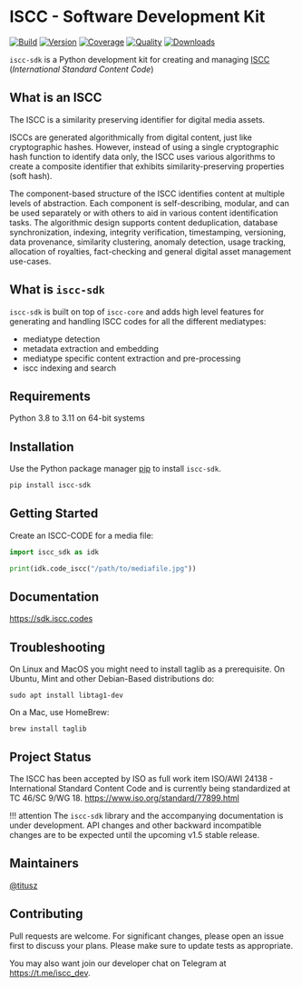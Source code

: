 # ISCC - Software Development Kit

[![Build](https://github.com/iscc/iscc-sdk/actions/workflows/ci.yml/badge.svg)](https://github.com/iscc/iscc-sdk/actions/workflows/ci.yml)
[![Version](https://img.shields.io/pypi/v/iscc-sdk.svg)](https://pypi.python.org/pypi/iscc-sdk/)
[![Coverage](https://codecov.io/gh/iscc/iscc-sdk/branch/main/graph/badge.svg?token=7BJ7HJU815)](https://codecov.io/gh/iscc/iscc-sdk)
[![Quality](https://app.codacy.com/project/badge/Grade/aa791abf9d824f6aa65a8f86b9222c90)](https://www.codacy.com/gh/iscc/iscc-sdk/dashboard)
[![Downloads](https://pepy.tech/badge/iscc-sdk)](https://pepy.tech/project/iscc-sdk)

`iscc-sdk` is a Python development kit for creating and managing [ISCC](https://core.iscc.codes)
(*International Standard Content Code*)

## What is an ISCC

The ISCC is a similarity preserving identifier for digital media assets.

ISCCs are generated algorithmically from digital content, just like cryptographic hashes. However,
instead of using a single cryptographic hash function to identify data only, the ISCC uses various
algorithms to create a composite identifier that exhibits similarity-preserving properties (soft
hash).

The component-based structure of the ISCC identifies content at multiple levels of abstraction. Each
component is self-describing, modular, and can be used separately or with others to aid in various
content identification tasks. The algorithmic design supports content deduplication, database
synchronization, indexing, integrity verification, timestamping, versioning, data provenance,
similarity clustering, anomaly detection, usage tracking, allocation of royalties, fact-checking and
general digital asset management use-cases.

## What is `iscc-sdk`

`iscc-sdk` is built on top of `iscc-core` and adds high level features for generating and handling
ISCC codes for all the different mediatypes:

- mediatype detection
- metadata extraction and embedding
- mediatype specific content extraction and pre-processing
- iscc indexing and search

## Requirements

Python 3.8 to 3.11 on 64-bit systems

## Installation

Use the Python package manager [pip](https://pip.pypa.io/en/stable/) to install `iscc-sdk`.

```bash
pip install iscc-sdk
```

## Getting Started

Create an ISCC-CODE for a media file:

```python
import iscc_sdk as idk

print(idk.code_iscc("/path/to/mediafile.jpg"))
```

## Documentation

<https://sdk.iscc.codes>

## Troubleshooting

On Linux and MacOS you might need to install taglib as a prerequisite. On Ubuntu, Mint and other
Debian-Based distributions do:

```shell
sudo apt install libtag1-dev
```

On a Mac, use HomeBrew:

```shell
brew install taglib
```

## Project Status

The ISCC has been accepted by ISO as full work item ISO/AWI 24138 - International Standard Content
Code and is currently being standardized at TC 46/SC 9/WG 18.
https://www.iso.org/standard/77899.html

!!! attention
    The `iscc-sdk` library and the accompanying documentation is under development. API changes and
    other backward incompatible changes are to be expected until the upcoming v1.5 stable release.

## Maintainers

[@titusz](https://github.com/titusz)

## Contributing

Pull requests are welcome. For significant changes, please open an issue first to discuss your
plans. Please make sure to update tests as appropriate.

You may also want join our developer chat on Telegram at <https://t.me/iscc_dev>.
